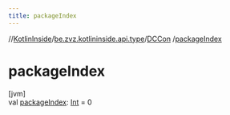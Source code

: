 ```yaml
---
title: packageIndex
---
```

//[KotlinInside](../../../index.html)/[be.zvz.kotlininside.api.type](../index.html)/[DCCon](index.html)
/[packageIndex](package-index.html)

# packageIndex

[jvm]\
val [packageIndex](package-index.html): [Int](https://kotlinlang.org/api/latest/jvm/stdlib/kotlin/-int/index.html) = 0




